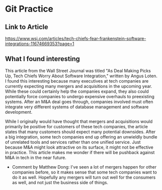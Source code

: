 # Git Practice

## Link to Article
<https://www.wsj.com/articles/tech-chiefs-fear-frankenstein-software-integrations-11674669353?page=1>

## What I found interesting
This article from the Wall Street Journal was titled "As Deal Making Picks Up, Tech Chiefs Worry About Software Integration," written by Angus Loten. I found this interesting because many executives at tech companies are currently expecting many mergers and acquisitions in the upcoming year. While these could certainly help the companies expand, they also could potentially force companies to undergo expensive overhauls to preexisting systems. After an M&A deal goes through, companies involved must often integrate very different systems of database management and software development.

While I originally would have thought that mergers and acquisitions would primarily be positive for customers of these tech companies, the article states that many customers should expect many potential downsides. After a big integration, some tech companies end up offering an unwieldly bundle of unrelated tools and services rather than one unified service. Just because M&A might look attractive on its surface, it might not be effective in practice. This article makes me wonder if there will be pushback against M&A in tech in the near future.

* Comment by Matthew Dong: I've seen a lot of mergers happen for other companies before, so it makes sense that some tech companies want to do it as well. Hopefully any mergers will turn out well for the consumers as well, and not just the business side of things.